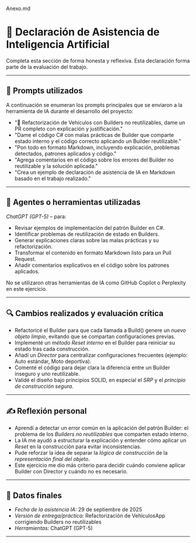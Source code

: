 Anexo.md

# 📄 Declaración de Asistencia de Inteligencia Artificial

Completa esta sección de forma honesta y reflexiva. Esta declaración forma parte de la evaluación del trabajo.

---

## 📌 Prompts utilizados
A continuación se enumeran los prompts principales que se enviaron a la herramienta de IA durante el desarrollo del proyecto:

- "📖 Refactorización de Vehículos con Builders no reutilizables, dame un PR completo con explicación y justificación."  
- "Dame el código C# con malas prácticas de Builder que comparte estado interno y el código correcto aplicando un Builder reutilizable."  
- "Pon todo en formato Markdown, incluyendo explicación, problemas detectados, patrones aplicados y código."  
- "Agrega comentarios en el código sobre los errores del Builder no reutilizable y la solución aplicada."  
- "Crea un ejemplo de declaración de asistencia de IA en Markdown basado en el trabajo realizado."  

---

## 🧠 Agentes o herramientas utilizadas
*ChatGPT (GPT-5)* – para:  

- Revisar ejemplos de implementación del patrón Builder en C#.  
- Identificar problemas de reutilización de estado en Builders.  
- Generar explicaciones claras sobre las malas prácticas y su refactorización.  
- Transformar el contenido en formato Markdown listo para un Pull Request.  
- Añadir comentarios explicativos en el código sobre los patrones aplicados.  

No se utilizaron otras herramientas de IA como GitHub Copilot o Perplexity en este ejercicio.  

---

## 🔍 Cambios realizados y evaluación crítica
- Refactoricé el Builder para que cada llamada a Build() genere un *nuevo objeto limpio*, evitando que se compartan configuraciones previas.  
- Implementé un *método Reset interno* en el Builder para reiniciar su estado tras cada construcción.  
- Añadí un *Director* para centralizar configuraciones frecuentes (ejemplo: Auto estándar, Moto deportiva).  
- Comenté el código para dejar clara la diferencia entre un Builder inseguro y uno reutilizable.  
- Validé el diseño bajo principios SOLID, en especial el *SRP* y el *principio de construcción segura*.  

---

## ✍ Reflexión personal
- Aprendí a detectar un error común en la aplicación del patrón Builder: el problema de los *Builders no reutilizables* que comparten estado interno.  
- La IA me ayudó a estructurar la explicación y entender cómo aplicar un *Reset* en la construcción para evitar inconsistencias.  
- Pude reforzar la idea de separar la *lógica de construcción* de la *representación final del objeto*.  
- Este ejercicio me dio más criterio para decidir cuándo conviene aplicar Builder con Director y cuándo no es necesario.  

---

## 📅 Datos finales
- *Fecha de la asistencia IA:* 29 de septiembre de 2025  
- *Versión de entrega/práctica:* Refactorización de VehiculosApp corrigiendo Builders no reutilizables  
- *Herramientas:* ChatGPT (GPT-5)  

---